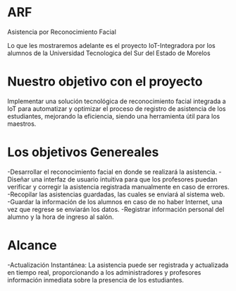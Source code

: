 # ARF
Asistencia por Reconocimiento Facial

Lo que les mostraremos adelante es el proyecto IoT-Integradora por los alumnos de la Universidad Tecnologica del Sur del Estado de Morelos

# Nuestro objetivo con el proyecto

Implementar una solución tecnológica de reconocimiento facial integrada a IoT para automatizar y optimizar el proceso de registro de asistencia de los estudiantes, mejorando la eficiencia, siendo una herramienta útil para los maestros.

# Los objetivos Genereales

-Desarrollar el reconocimiento facial en donde se realizará la asistencia.
-Diseñar una interfaz de usuario intuitiva para que los profesores puedan verificar y corregir la asistencia registrada manualmente en caso de errores.
-Recopilar las asistencias guardadas, las cuales se enviará al sistema web.
-Guardar la información de los alumnos en caso de no haber Internet, una vez que regrese se enviarán los datos.
-Registrar información personal del alumno y la hora de ingreso al salón.

# Alcance
-Actualización Instantánea: La asistencia puede ser registrada y actualizada en tiempo real, proporcionando a los administradores y profesores información inmediata sobre la presencia de los estudiantes.  
